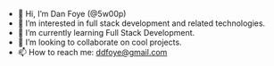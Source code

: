 - 👋 Hi, I’m Dan Foye (@5w00p)
- 👀 I’m interested in full stack development and related technologies.
- 🌱 I’m currently learning Full Stack Development.
- 💞️ I’m looking to collaborate on cool projects.
- 📫 How to reach me: ddfoye@gmail.com

<!---
5w00p/5w00p is a ✨ special ✨ repository because its `README.md` (this file) appears on your GitHub profile.
You can click the Preview link to take a look at your changes.
--->
